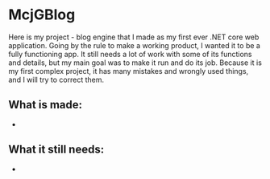 # McjGBlog

Here is my project - blog engine that I made as my first ever .NET core web application. Going by the rule to make a working product, I wanted it to be a fully functioning app. It still needs a lot of work with some of its functions and details, but my main goal was to make it run and do its job. Because it is my first complex project, it has many mistakes and wrongly used things, and I will try to correct them.

## What is made:
-

## What it still needs:
-
